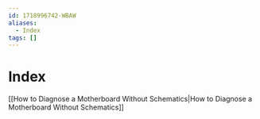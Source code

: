```yaml
---
id: 1718996742-WBAW
aliases:
  - Index
tags: []
---
```


# Index

[[How to Diagnose a Motherboard Without Schematics|How to Diagnose a Motherboard Without Schematics]]
